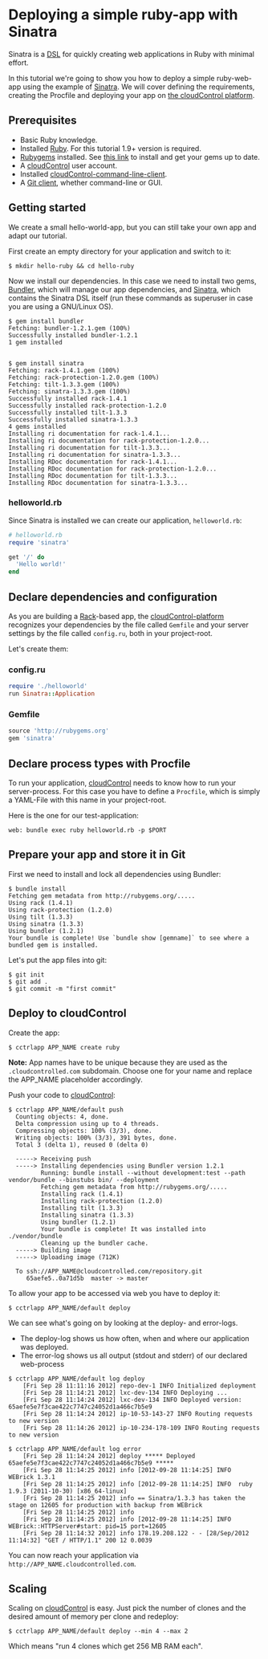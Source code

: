 # Deploying a simple ruby-app with Sinatra
Sinatra is a [DSL](http://en.wikipedia.org/wiki/Domain-specific_language) for quickly creating web applications in Ruby with minimal effort.

In this tutorial we're going to show you how to deploy a simple ruby-web-app
using the example of [Sinatra][sinatra]. We will cover defining
the requirements, creating the Procfile and deploying your app on 
[the cloudControl platform][cloudControl].


## Prerequisites
* Basic Ruby knowledge.
* Installed [Ruby](http://www.ruby-lang.org/). For this tutorial 1.9+ version is required.
* [Rubygems][rubygems] installed. See [this link](http://rubygems.org/pages/download) to install and get your gems up to date.
*   A [cloudControl][cloudControl] user account.
*   Installed [cloudControl-command-line-client][cloudControl-doc-cmdline].
*   A [Git client](http://git-scm.com/), whether command-line or GUI. 


## Getting started
We create a small hello-world-app, but you can still take your own app and
adapt our tutorial.

First create an empty directory for your application and switch to it:

	$ mkdir hello-ruby && cd hello-ruby

Now we install our dependencies. In this case we need to install two gems, [Bundler](http://rubygems.org/gems/bundler), which will manage our app dependencies, and [Sinatra](http://rubygems.org/gems/sinatra), which contains the Sinatra DSL itself (run these commands as superuser in case you are using a GNU/Linux OS).

	$ gem install bundler 
	Fetching: bundler-1.2.1.gem (100%)
	Successfully installed bundler-1.2.1
	1 gem installed


	$ gem install sinatra
	Fetching: rack-1.4.1.gem (100%)
	Fetching: rack-protection-1.2.0.gem (100%)
	Fetching: tilt-1.3.3.gem (100%)
	Fetching: sinatra-1.3.3.gem (100%)
	Successfully installed rack-1.4.1
	Successfully installed rack-protection-1.2.0	
	Successfully installed tilt-1.3.3
	Successfully installed sinatra-1.3.3
	4 gems installed
	Installing ri documentation for rack-1.4.1...
	Installing ri documentation for rack-protection-1.2.0...
	Installing ri documentation for tilt-1.3.3...
	Installing ri documentation for sinatra-1.3.3...
	Installing RDoc documentation for rack-1.4.1...
	Installing RDoc documentation for rack-protection-1.2.0...
	Installing RDoc documentation for tilt-1.3.3...
	Installing RDoc documentation for sinatra-1.3.3...

### helloworld.rb 
Since Sinatra is installed we can create our application, `helloworld.rb`: 

~~~ruby
# helloworld.rb
require 'sinatra'

get '/' do
  'Hello world!'
end
~~~

## Declare dependencies and configuration
As you are building a [Rack](http://rack.github.com/)-based app, the [cloudControl-platform][cloudControl] recognizes your dependencies by the file called `Gemfile` and your server settings by the file called `config.ru`, both in your project-root. 

Let's create them: 

### config.ru 

~~~ruby
require './helloworld'
run Sinatra::Application
~~~

### Gemfile 

~~~ruby
source 'http://rubygems.org'
gem 'sinatra'
~~~

## Declare process types with Procfile
To run your application, [cloudControl][cloudControl] needs to know how to run
your server-process. 
For this case you have to define a `Procfile`, which is simply a YAML-File
with this name in your project-root.

Here is the one for our test-application: 

    web: bundle exec ruby helloworld.rb -p $PORT 


## Prepare your app and store it in Git
First we need to install and lock all dependencies using Bundler:
    
    $ bundle install
    Fetching gem metadata from http://rubygems.org/.....
    Using rack (1.4.1) 
    Using rack-protection (1.2.0) 
    Using tilt (1.3.3) 
    Using sinatra (1.3.3) 
    Using bundler (1.2.1) 
    Your bundle is complete! Use `bundle show [gemname]` to see where a bundled gem is installed.

Let's put the app files into git: 

    $ git init
    $ git add .
    $ git commit -m "first commit"


## Deploy to cloudControl
Create the app: 

    $ cctrlapp APP_NAME create ruby
    
**Note:** App names have to be unique because they are used as the `.cloudcontrolled.com` subdomain. Choose one for your name and replace the APP_NAME placeholder accordingly.

Push your code to [cloudControl][cloudControl]:

    $ cctrlapp APP_NAME/default push
      Counting objects: 4, done.
      Delta compression using up to 4 threads.
      Compressing objects: 100% (3/3), done.
      Writing objects: 100% (3/3), 391 bytes, done.
      Total 3 (delta 1), reused 0 (delta 0)
     
      -----> Receiving push
      -----> Installing dependencies using Bundler version 1.2.1
             Running: bundle install --without development:test --path vendor/bundle --binstubs bin/ --deployment
             Fetching gem metadata from http://rubygems.org/.....
             Installing rack (1.4.1)
             Installing rack-protection (1.2.0)
             Installing tilt (1.3.3)
             Installing sinatra (1.3.3)
             Using bundler (1.2.1)
             Your bundle is complete! It was installed into ./vendor/bundle
             Cleaning up the bundler cache.
      -----> Building image
      -----> Uploading image (712K)
       
      To ssh://APP_NAME@cloudcontrolled.com/repository.git
         65aefe5..0a71d5b  master -> master

To allow your app to be accessed via web you have to deploy it: 

    $ cctrlapp APP_NAME/default deploy 


We can see what's going on by looking at the deploy- and error-logs.
*   The deploy-log shows us how often, when and where our application was deployed.
*   The error-log shows us all output (stdout and stderr) of our declared web-process 

~~~
$ cctrlapp APP_NAME/default log deploy 
    [Fri Sep 28 11:11:16 2012] repo-dev-1 INFO Initialized deployment
    [Fri Sep 28 11:14:21 2012] lxc-dev-134 INFO Deploying ...
    [Fri Sep 28 11:14:24 2012] lxc-dev-134 INFO Deployed version: 65aefe5e7f3cae422c7747c24052d1a466c7b5e9
    [Fri Sep 28 11:14:24 2012] ip-10-53-143-27 INFO Routing requests to new version
    [Fri Sep 28 11:14:26 2012] ip-10-234-178-109 INFO Routing requests to new version

~~~

~~~
$ cctrlapp APP_NAME/default log error 
    [Fri Sep 28 11:14:24 2012] deploy ***** Deployed 65aefe5e7f3cae422c7747c24052d1a466c7b5e9 *****
    [Fri Sep 28 11:14:25 2012] info [2012-09-28 11:14:25] INFO  WEBrick 1.3.1
    [Fri Sep 28 11:14:25 2012] info [2012-09-28 11:14:25] INFO  ruby 1.9.3 (2011-10-30) [x86_64-linux]
    [Fri Sep 28 11:14:25 2012] info == Sinatra/1.3.3 has taken the stage on 12605 for production with backup from WEBrick
    [Fri Sep 28 11:14:25 2012] info 
    [Fri Sep 28 11:14:25 2012] info [2012-09-28 11:14:25] INFO  WEBrick::HTTPServer#start: pid=15 port=12605
    [Fri Sep 28 11:14:32 2012] info 178.19.208.122 - - [28/Sep/2012 11:14:32] "GET / HTTP/1.1" 200 12 0.0039

~~~

You can now reach your application via `http://APP_NAME.cloudcontrolled.com`.

## Scaling 
Scaling on [cloudControl][cloudControl] is easy. 
Just pick the number of clones and the desired amount of memory per clone and redeploy: 

    $ cctrlapp APP_NAME/default deploy --min 4 --max 2

Which means "run 4 clones which get 256 MB RAM each".


[sinatra]: http://www.sinatrarb.com/
[rubygems]: http://rubygems.org/
[cloudControl]: http://www.cloudcontrol.com
[cloudControl-doc-cmdline]: https://www.cloudcontrol.com/dev-center/Platform%20Documentation#command-line-client-web-console-and-api "documentation of the cloudControl-command-line-client"
